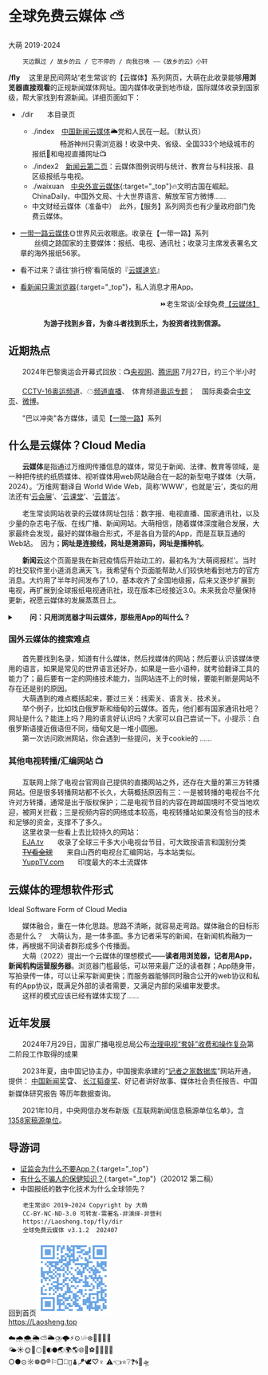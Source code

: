 全球免费云媒体 ⛅
================
大萌	2019-2024	<base target="_blank">

		天边飘过 / 故乡的云 / 它不停的 / 向我召唤 ——《故乡的云》小轩

**/fly**	　这里是民间网站‘老生常谈’的【云媒体】系列网页，大萌在此收录能够**用浏览器直接观看**的正规新闻媒体网址。国内媒体收录到地市级，国际媒体收录到国家级，帮大家找到有源新闻。详细页面如下：

+	./dir　　本目录页
	+ ./index　[中国新闻云媒体](.)🌥党和人民在一起。（默认页）  
　　　　畅游神州只需浏览器！收录中央、省级、全国333个地级城市的报纸📰和电视直播网址📺
	+ ./index2　[新闻云第二页](index2)：云媒体图例说明与统计、教育台与科技报、县区级报纸与电视。
	+ ./waixuan　[中央外宣云媒体](waixuan){:target="_top"}🔥文明古国在崛起。ChinaDaily、中国外文局、十大世界语言、解放军官方微博……
	+ 中文财经云媒体（准备中）　此外，【服务】系列网页也有少量政府部门免费云媒体。

+	[一带一路云媒体](../ydyl/)🌞世界风云收眼底。收录在【一带一路】系列  
　　丝绸之路国家的主要媒体：报纸、电视、通讯社；收录习主席发表署名文章的海外报纸56家。
+	看不过来？请往‘排行榜’看简版的『[云媒速览](../index2.html)』
+	[看新闻只需浏览器](../c/app-browser-diff.txt){:target="_top"}，私人消息才用App。

<div align="right">
⏩老生常谈/全球免费<a href="https://Laosheng.top/fly/dir" target="_top">【云媒体】</a>
</div>
<p align="center"><b>为游子找到乡音，为奋斗者找到乐土，为投资者找到信源。</b></p>


近期热点
--------

　　2024年巴黎奥运会开幕式回放：📺[央视网](https://sports.cctv.com/2024/07/27/VIDEXQn0oFQgo9Ls3b1IDF3m240727.shtml)、[腾讯网](https://v.qq.com/x/cover/mzc00200flk1818/z4100y9pqsg.html) 7月27日，约三个半小时

　　[CCTV-16奥运频道](https://tv.cctv.com/cctv16/)、☁[频道直播](https://tv.cctv.com/live/cctv16/)、　体育频道[奥运专题](https://sports.cctv.com/Paris2024/)；　国际奥委会[中文页](https://olympics.com/zh/)、[微博](https://weibo.com/olympics)。

　　"巴以冲突"各方媒体，请见【[一带一路](../ydyl.dir#“巴以冲突”各方媒体-💥-ceasefire)】系列


什么是云媒体？Cloud Media
--------------

　　**云媒体**是指通过万维网传播信息的媒体，常见于新闻、法律、教育等领域，是一种把传统的纸质媒体、视听媒体用web网站融合在一起的新型电子媒体（大萌，2024）。‘万维网’翻译自 World Wide Web，简称‘WWW’，也就是‘云’，类似的用法还有‘[云会展](https://cn.bing.com/search?q=云会展)’、‘[云课堂](https://cn.bing.com/search?q=云课堂)’、‘[云普法](https://cn.bing.com/search?q=云普法)’。

　　老生常谈网站收录的云媒体网址包括：数字报、电视直播、国家通讯社，以及少量的杂志电子版、在线广播、新闻网站。大萌相信，随着媒体深度融合发展，大家最终会发现，最好的媒体融合形式，不是各自为营的App，而是互联互通的Web站。　因为；<b>网址是连接线，网址是溯源码，网址是播种机</b>。

　　**新闻云**这个页面是我在新冠疫情后开始动工的，最初名为‘大萌阅报栏’。当时的社交软件里小道消息满天飞，我希望有个页面能帮助人们较快地看到地方的官方消息。大约用了半年时间发布了1.0，基本收齐了全国地级报，后来又逐步扩展到电视，再扩展到全球报纸电视通讯社，现在版本已经接近3.0。未来我会尽量保持更新，祝愿云媒体的发展蒸蒸日上。

<details >
<summary>　　<b>问：只用浏览器才叫云媒体，那些用App的叫什么？</b></summary>
　　　答：叫‘雷媒体’，因为你不知道他们在手机上做什么，埋了什么雷。只有www才是公开协议，那些App都是私有协议。
</details>

<h3>国外云媒体的搜索难点</h3>

　　首先要找到名录，知道有什么媒体，然后找媒体的网站；然后要认识该媒体使用的语言，如果是常见的世界语言还好办，如果是一些小语种，就考验翻译工具的能力了；最后要有一定的网络技术能力，当网站连不上的时候，要能判断是网站不存在还是别的原因。<br>
　　大萌遇到的难点概括起来，要过三关：线索关、语言关、技术关。<br>
　　举个例子，比如找白俄罗斯和缅甸的云媒体。首先，他们都有国家通讯社吧？网址是什么？能连上吗？用的语言好认识吗？大家可以自己尝试一下。小提示：白俄罗斯语接近俄语但不同，缅甸文是一堆小圆圈。<br>
　　第一次访问欧洲网站，你会遇到一些提问，关于cookie的
……

<h3>其他电视转播/汇编网站 📺</h3>
　　互联网上除了电视台官网自己提供的直播网站之外，还存在大量的第三方转播网站。但是很多转播网站都不长久，大萌概括原因有三：一是被转播的电视台不允许对方转播，通常是出于版权保护；二是电视节目的内容在跨越国境时不受当地欢迎，被网关拦截；三是视频内容的网络成本较高，电视转播站如果没有恰当的技术和足够的资金，支撑不了多久。<br>
　　这里收录一些看上去比较持久的网站：<br>
　　<a title="收录了三四千个台" href="https://eja.tv/" target="_blank">EJA.tv</a>　　收录了全球三千多大小电视台节目，可大致按语言和国别分类<br>
　　<a title="2024网站已挂" href="http://www.tvquanqiu.com/as/" target="_blank"><del>TV看全球</del></a>　　来自山西的电视台汇编网站，与本站类似。<br>
　　<a title="？" href="https://www.yupptv.com/" target="_blank">YuppTV.com</a>　　印度最大的本土流媒体


云媒体的理想软件形式
--------------------
Ideal Software Form of Cloud Media

　　媒体融合，重在一体化思路。思路不清晰，就容易走弯路。媒体融合的目标形态是什么？　大萌认为，是一体多面。多方记者采写的新闻，在新闻机构融为一体，再根据不同读者群形成多个传播面。  
　　大萌（2022）提出一个云媒体的理想模式——<b>读者用浏览器，记者用App，新闻机构运营服务器</b>。浏览器门槛最低，可以带来最广泛的读者群；App随身带，写拍录传一体，可以让采写新闻更快；而服务器能够同时融合公开的web协议和私有的App协议，既满足外部的读者需要，又满足内部的采编审发要求。  
　　这样的模式应该已经有媒体实现了……


近年发展
--------

　　2024年7月29日，国家广播电视总局公布<a title="总局要闻" href="https://www.nrta.gov.cn/art/2024/7/29/art_112_68330.html">治理电视“套娃”收费和操作复杂</a>第二阶段工作取得的成果

　　2023年夏，由中国记协主办，中国搜索承建的“<a title="" href="https://jzzjsjk.chinaso.com">记者之家数据库</a>”网站开通，提供：
	<a title="新闻作品最高奖" href="https://jzzjsjk.chinaso.com/list/news-award">中国新闻奖</a>🏆、
	<a title="新闻工作者最高奖" href="https://jzzjsjk.chinaso.com/list/changjiang-award">长江韬奋奖</a>、好记者讲好故事、媒体社会责任报告、中国新媒体研究报告 
等历年数据查询。

　　2021年10月，中央网信办发布新版《互联网新闻信息稿源单位名单》，含<a title="网信办提供pdf下载" href="http://www.cac.gov.cn/2021-10/18/c_1636153133379560.htm">1358家稿源单位</a>。


导游词
------

+ [证监会为什么不要App？](../c/8-证券信息披露的法定媒体.txt){:target="_top"}
+ [有什么不骗人的保健知识？](../c/6-权威的医疗保健类报纸.txt){:target="_top"}（202012 第二稿）
+ 中国报纸的数字化技术为什么全球领先？


```
	老生常谈© 2019~2024	Copyright by 大萌
	CC-BY-NC-ND-3.0	可转发-需署名-非演绎-非营利
	https://Laosheng.top/fly/dir
	全球免费云媒体 v3.1.2	202407
```

回到首页<a href=".." title="返回老生常谈首页"><img src="../indexQR-Blue.png" /></a>  
https://Laosheng.top  
<!-- Global site tag (gtag.js) - Google Analytics -->
<script async src="https://www.googletagmanager.com/gtag/js?id=UA-179794713-1"></script>
<script>  window.dataLayer = window.dataLayer || [];
  function gtag(){dataLayer.push(arguments);}
  gtag('js', new Date());  gtag('config', 'UA-179794713-1');
</script>
☁️🌧️🌨️🌦⛅🌥⛈️🌩⚡⊙💧💦❄️🍼🥛🥚❕  
🌤☀🌞🌝🌕🌙🌒🌑🌏🌍🌎🌐🏐⚽🎱🧶🔥📵  
○●⊙☼❁❂®⚐□◻️▯⛇🪁🕊♡♆ ⚠️👈⭐❔❓🌀🌌🛸
